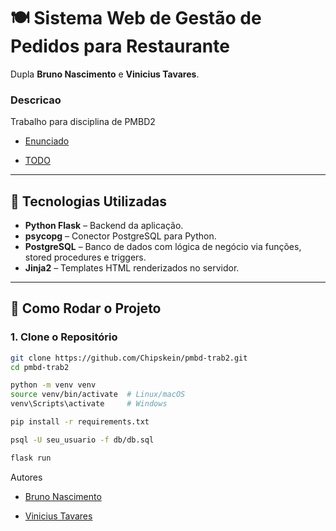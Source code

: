 # 🍽️ Sistema Web de Gestão de Pedidos para Restaurante

Dupla **Bruno Nascimento** e **Vinicius Tavares**.

### Descricao
 Trabalho para disciplina de PMBD2



* [Enunciado](https://github.com/Chipskein/pmbd-trab2/tree/main/Enunciado.md)
  
* [TODO](https://github.com/Chipskein/pmbd-trab2/tree/main/TODO.md)

---

## 🔧 Tecnologias Utilizadas

- **Python Flask** – Backend da aplicação.
- **psycopg** – Conector PostgreSQL para Python.
- **PostgreSQL** – Banco de dados com lógica de negócio via funções, stored procedures e triggers.
- **Jinja2** – Templates HTML renderizados no servidor.

---

## 🚀 Como Rodar o Projeto

### 1. Clone o Repositório

```bash
git clone https://github.com/Chipskein/pmbd-trab2.git
cd pmbd-trab2

python -m venv venv
source venv/bin/activate  # Linux/macOS
venv\Scripts\activate     # Windows

pip install -r requirements.txt

psql -U seu_usuario -f db/db.sql

flask run
```


Autores

* [Bruno Nascimento](https://github.com/Chipskein)

* [Vinicius Tavares](https://github.com/Viniciusilvainfo)

